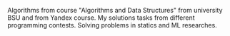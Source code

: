Algorithms from course "Algorithms and Data Structures" from university BSU and from Yandex course. My solutions tasks from different programming contests. Solving problems in statics and ML researches.
